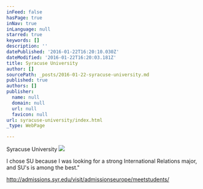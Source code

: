 ```yaml
---
inFeed: false
hasPage: true
inNav: true
inLanguage: null
starred: true
keywords: []
description: ''
datePublished: '2016-01-22T16:20:10.030Z'
dateModified: '2016-01-22T16:20:03.181Z'
title: Syracuse University
author: []
sourcePath: _posts/2016-01-22-syracuse-university.md
published: true
authors: []
publisher:
  name: null
  domain: null
  url: null
  favicon: null
url: syracuse-university/index.html
_type: WebPage

---
```

Syracuse University
![](https://the-grid-user-content.s3-us-west-2.amazonaws.com/ddc71186-a1ab-48c8-ae7d-84a94f74dd39.jpg)

I chose SU because I was looking for a strong International Relations major, and SU's is among the best."

http://admissions.syr.edu/visit/admissionseurope/meetstudents/
